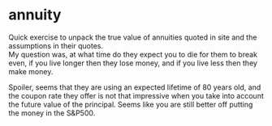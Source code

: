 # annuity
Quick exercise to unpack the true value of annuities quoted in site and the assumptions in their quotes.  
My question was, at what time do they expect you to die for them to break even, if you live longer then they lose money, and if you live less then they make money.  

Spoiler, seems that they are using an expected lifetime of 80 years old, and the coupon rate they offer is not that impressive when you take into account the future value of the principal.  Seems like you are still better off putting the money in the S&P500.  
